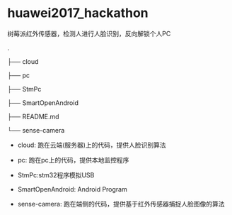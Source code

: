# huawei2017_hackathon

树莓派红外传感器，检测人进行人脸识别，反向解锁个人PC

.

├── cloud

├── pc

├── StmPc

├── SmartOpenAndroid 

├── README.md

└── sense-camera


* cloud: 跑在云端(服务器)上的代码，提供人脸识别算法

* pc: 跑在pc上的代码，提供本地监控程序

* StmPc:stm32程序模拟USB

* SmartOpenAndroid: Android Program

* sense-camera: 跑在端侧的代码，提供基于红外传感器捕捉人脸图像的算法
